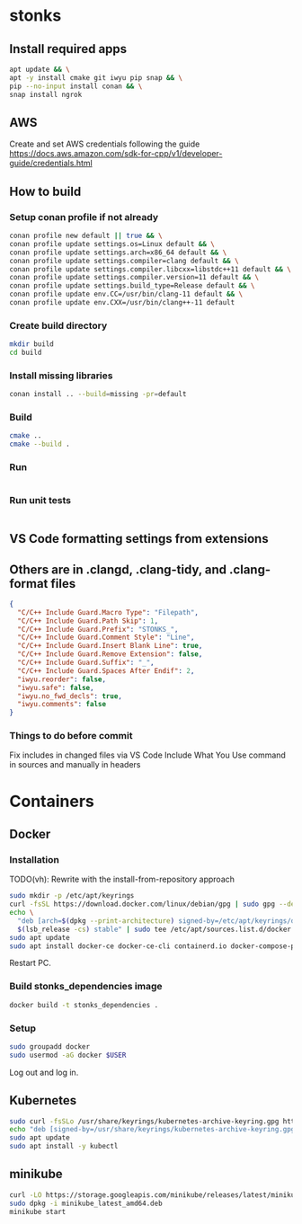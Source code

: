 # stonks

## Install required apps

```bash
apt update && \
apt -y install cmake git iwyu pip snap && \
pip --no-input install conan && \
snap install ngrok
```

## AWS

Create and set AWS credentials following the guide
https://docs.aws.amazon.com/sdk-for-cpp/v1/developer-guide/credentials.html

## How to build

### Setup conan profile if not already

```bash
conan profile new default || true && \
conan profile update settings.os=Linux default && \
conan profile update settings.arch=x86_64 default && \
conan profile update settings.compiler=clang default && \
conan profile update settings.compiler.libcxx=libstdc++11 default && \
conan profile update settings.compiler.version=11 default && \
conan profile update settings.build_type=Release default && \
conan profile update env.CC=/usr/bin/clang-11 default && \
conan profile update env.CXX=/usr/bin/clang++-11 default
```

### Create build directory

```bash
mkdir build
cd build
```

### Install missing libraries

```bash
conan install .. --build=missing -pr=default
```

### Build

```bash
cmake ..
cmake --build .
```

### Run

```bash

```

### Run unit tests

```bash

```

## VS Code formatting settings from extensions

## Others are in .clangd, .clang-tidy, and .clang-format files

```json
{
  "C/C++ Include Guard.Macro Type": "Filepath",
  "C/C++ Include Guard.Path Skip": 1,
  "C/C++ Include Guard.Prefix": "STONKS_",
  "C/C++ Include Guard.Comment Style": "Line",
  "C/C++ Include Guard.Insert Blank Line": true,
  "C/C++ Include Guard.Remove Extension": false,
  "C/C++ Include Guard.Suffix": "_",
  "C/C++ Include Guard.Spaces After Endif": 2,
  "iwyu.reorder": false,
  "iwyu.safe": false,
  "iwyu.no_fwd_decls": true,
  "iwyu.comments": false
}
```

### Things to do before commit

Fix includes in changed files via VS Code Include What You Use command in sources and manually in headers

# Containers

## Docker

### Installation
TODO(vh): Rewrite with the install-from-repository approach

```bash
sudo mkdir -p /etc/apt/keyrings
curl -fsSL https://download.docker.com/linux/debian/gpg | sudo gpg --dearmor -o /etc/apt/keyrings/docker.gpg
echo \
  "deb [arch=$(dpkg --print-architecture) signed-by=/etc/apt/keyrings/docker.gpg] https://download.docker.com/linux/debian \
  $(lsb_release -cs) stable" | sudo tee /etc/apt/sources.list.d/docker.list > /dev/null
sudo apt update
sudo apt install docker-ce docker-ce-cli containerd.io docker-compose-plugin
```

Restart PC.

### Build stonks_dependencies image

```bash
docker build -t stonks_dependencies .
```

### Setup

```bash
sudo groupadd docker
sudo usermod -aG docker $USER
```

Log out and log in.

## Kubernetes

```bash
sudo curl -fsSLo /usr/share/keyrings/kubernetes-archive-keyring.gpg https://packages.cloud.google.com/apt/doc/apt-key.gpg
echo "deb [signed-by=/usr/share/keyrings/kubernetes-archive-keyring.gpg] https://apt.kubernetes.io/ kubernetes-xenial main" | sudo tee /etc/apt/sources.list.d/kubernetes.list
sudo apt update
sudo apt install -y kubectl
```

## minikube

```bash
curl -LO https://storage.googleapis.com/minikube/releases/latest/minikube_latest_amd64.deb
sudo dpkg -i minikube_latest_amd64.deb
minikube start
```

